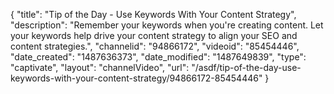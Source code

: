 {
    "title": "Tip of the Day - Use Keywords With Your Content Strategy",
    "description": "Remember your keywords when you're creating content. Let your keywords help drive your content strategy to align your SEO and content strategies.",
    "channelid": "94866172",
    "videoid": "85454446",
    "date_created": "1487636373",
    "date_modified": "1487649839",
    "type": "captivate",
    "layout": "channelVideo",
    "url": "\/asdf\/tip-of-the-day-use-keywords-with-your-content-strategy\/94866172-85454446"
}